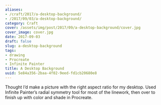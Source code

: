 ```yaml
---
aliases:
- /craft/2017/a-desktop-background/
- /2017/09/03/a-desktop-background/
category: Craft
cover: /assets/img/post/2017/09/a-desktop-background/cover.jpg
cover_image: cover.jpg
date: 2017-09-03
draft: false
slug: a-desktop-background
tags:
- drawing
- Procreate
- Infinite Painter
title: A Desktop Background
uuid: 5e84a356-2baa-4f02-9eed-fd1cb20680e8
---
```


Thought I’d make a picture with the right aspect ratio for my desktop. Used
Infinite Painter’s radial symmetry tool for most of the linework, then over to
finish up with color and shade in Procreate.